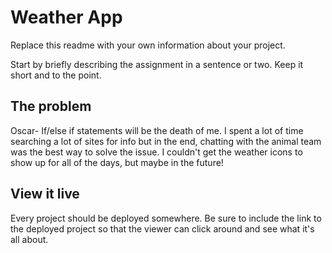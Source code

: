 # Weather App

Replace this readme with your own information about your project.

Start by briefly describing the assignment in a sentence or two. Keep it short and to the point.

## The problem

Oscar- If/else if statements will be the death of me. I spent a lot of time searching a lot of sites for info but in the end, chatting with the animal team was the best way to solve the issue. I couldn't get the weather icons to show up for all of the days, but maybe in the future!

## View it live

Every project should be deployed somewhere. Be sure to include the link to the deployed project so that the viewer can click around and see what it's all about.



